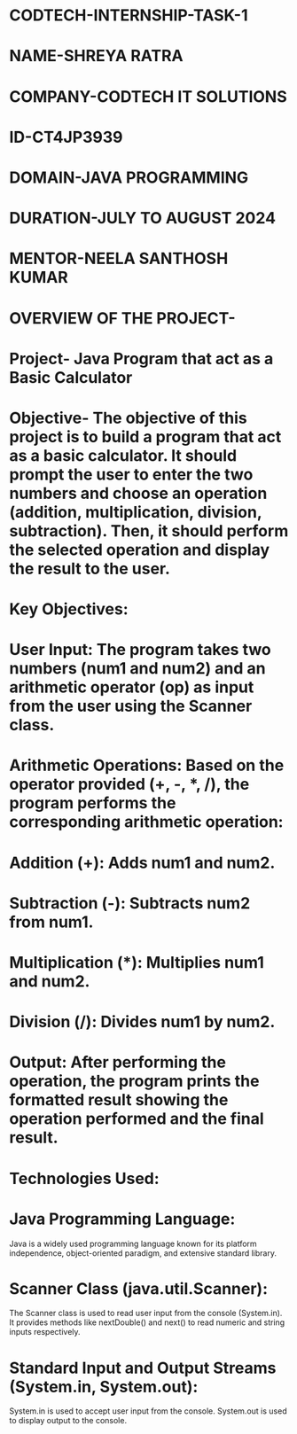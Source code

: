 # CODTECH-INTERNSHIP-TASK-1
# NAME-SHREYA RATRA 
# COMPANY-CODTECH IT SOLUTIONS
# ID-CT4JP3939
# DOMAIN-JAVA PROGRAMMING 
# DURATION-JULY TO AUGUST 2024
# MENTOR-NEELA SANTHOSH KUMAR
# 
# 
# OVERVIEW OF THE PROJECT-
# Project- Java Program that act as a Basic Calculator
# Objective- The objective of this project is to build a program that act as a basic calculator. It should prompt the user to enter the two numbers and choose an operation (addition, multiplication, division, subtraction). Then, it should perform the selected operation and display the result to the user.
# 
# Key Objectives:
# User Input: The program takes two numbers (num1 and num2) and an arithmetic operator (op) as input from the user using the Scanner class.
# Arithmetic Operations: Based on the operator provided (+, -, *, /), the program performs the corresponding arithmetic operation:
# Addition (+): Adds num1 and num2.
# Subtraction (-): Subtracts num2 from num1.
# Multiplication (*): Multiplies num1 and num2.
# Division (/): Divides num1 by num2.
# Output: After performing the operation, the program prints the formatted result showing the operation performed and the final result.
# 
# Technologies Used:
# Java Programming Language:
Java is a widely used programming language known for its platform independence, object-oriented paradigm, and extensive standard library.
# Scanner Class (java.util.Scanner):
The Scanner class is used to read user input from the console (System.in). It provides methods like nextDouble() and next() to read numeric and string inputs respectively.
# Standard Input and Output Streams (System.in, System.out):
System.in is used to accept user input from the console.
System.out is used to display output to the console.
